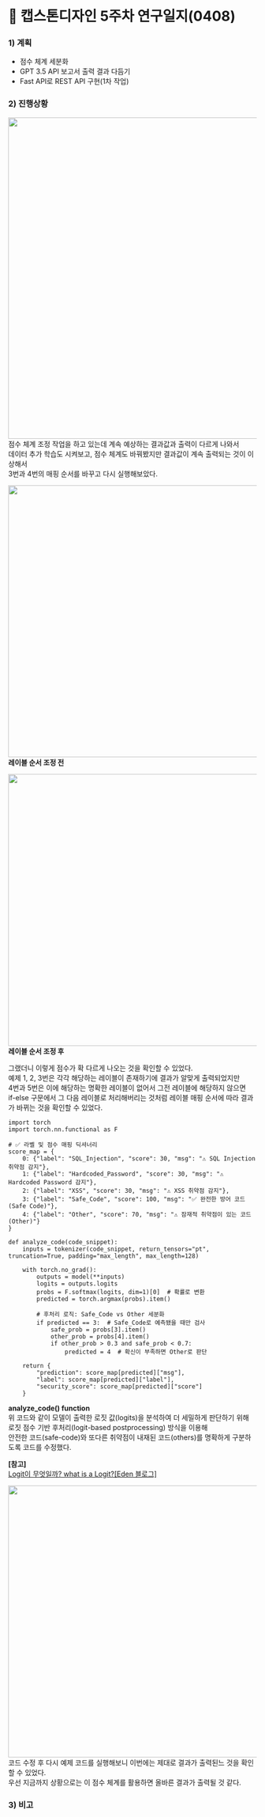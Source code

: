 # 📑 캡스톤디자인 5주차 연구일지(0408)

### 1) 계획
- 점수 체계 세분화
- GPT 3.5 API 보고서 출력 결과 다듬기
- Fast API로 REST API 구현(1차 작업)

### 2) 진행상황
<img src="https://github.com/user-attachments/assets/12436cb0-2145-45ae-8ed6-2e00eff99e75" width="650"><br>
점수 체계 조정 작업을 하고 있는데 계속 예상하는 결과값과 출력이 다르게 나와서<br>
데이터 추가 학습도 시켜보고, 점수 체계도 바꿔봤지만 결과값이 계속 출력되는 것이 이상해서<br>
3번과 4번의 매핑 순서를 바꾸고 다시 실행해보았다.<br>

<img src="https://github.com/user-attachments/assets/32602fdc-7ec4-4852-bdb5-6ce97ee3fcaf" width="550"><br>
<b>레이블 순서 조정 전</b><br>

<img src="https://github.com/user-attachments/assets/c1e0fd4a-8af6-4b0a-b6a3-c96a794ab794" width="550"><br>
<b>레이블 순서 조정 후</b><br>

그랬더니 이렇게 점수가 확 다르게 나오는 것을 확인할 수 있었다.<br>
예제 1, 2, 3번은 각각 해당하는 레이블이 존재하기에 결과가 알맞게 출력되었지만<br>
4번과 5번은 이에 해당하는 명확한 레이블이 없어서 그전 레이블에 해당하지 않으면<br>
if-else 구문에서 그 다음 레이블로 처리해버리는 것처럼 레이블 매핑 순서에 따라 결과가 바뀌는 것을 확인할 수 있었다.<br>

```
import torch
import torch.nn.functional as F

# ✅ 라벨 및 점수 매핑 딕셔너리
score_map = {
    0: {"label": "SQL_Injection", "score": 30, "msg": "⚠️ SQL Injection 취약점 감지"},
    1: {"label": "Hardcoded_Password", "score": 30, "msg": "⚠️ Hardcoded Password 감지"},
    2: {"label": "XSS", "score": 30, "msg": "⚠️ XSS 취약점 감지"},
    3: {"label": "Safe_Code", "score": 100, "msg": "✅ 완전한 방어 코드 (Safe Code)"}, 
    4: {"label": "Other", "score": 70, "msg": "⚠️ 잠재적 취약점이 있는 코드 (Other)"}
}

def analyze_code(code_snippet):
    inputs = tokenizer(code_snippet, return_tensors="pt", truncation=True, padding="max_length", max_length=128)

    with torch.no_grad():
        outputs = model(**inputs)
        logits = outputs.logits
        probs = F.softmax(logits, dim=1)[0]  # 확률로 변환
        predicted = torch.argmax(probs).item()

        # 후처리 로직: Safe_Code vs Other 세분화
        if predicted == 3:  # Safe_Code로 예측됐을 때만 검사
            safe_prob = probs[3].item()
            other_prob = probs[4].item()
            if other_prob > 0.3 and safe_prob < 0.7:
                predicted = 4  # 확신이 부족하면 Other로 판단

    return {
        "prediction": score_map[predicted]["msg"],
        "label": score_map[predicted]["label"],
        "security_score": score_map[predicted]["score"]
    }
```
<b>analyze_code() function</b><br>
위 코드와 같이 모델이 출력한 로짓 값(logits)을 분석하여 더 세밀하게 판단하기 위해<br>
로짓 점수 기반 후처리(logit-based postprocessing) 방식을 이용해<br>
안전한 코드(safe-code)와 또다른 취약점이 내재된 코드(others)를 명확하게 구분하도록 코드를 수정했다.<br>

<b>[참고]</b><br>
<a href="https://i-am-eden.tistory.com/21" target="_blank">Logit이 무엇일까? what is a Logit?[Eden 블로그]</a>

<img src="https://github.com/user-attachments/assets/61ed1b3d-8059-4d4d-bcbe-0c673aad5044" width="550"><br>
코드 수정 후 다시 예제 코드를 실행해보니 이번에는 제대로 결과가 출력된느 것을 확인할 수 있었다.<br>
우선 지금까지 상황으로는 이 점수 체계를 활용하면 올바른 결과가 출력될 것 같다.<br>

### 3) 비고
